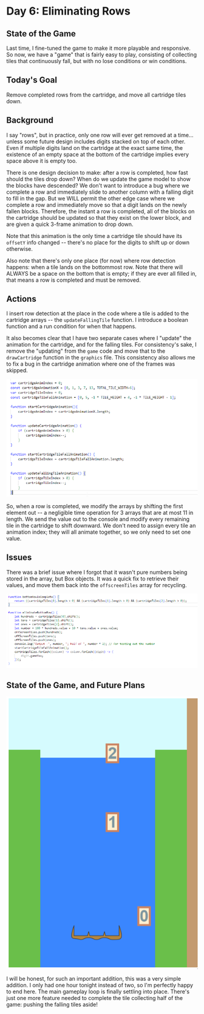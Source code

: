 # Day 6: Eliminating Rows

## State of the Game

Last time, I fine-tuned the game to make it more playable and responsive. So now, we have a "game" that is fairly easy to play, consisting of collecting tiles that continuously fall, but with no lose conditions or win conditions.

## Today's Goal

Remove completed rows from the cartridge, and move all cartridge tiles down.

## Background

I say "rows", but in practice, only one row will ever get removed at a time... unless some future design includes digits stacked on top of each other. Even if multiple digits land on the cartridge at the exact same time, the existence of an empty space at the bottom of the cartridge implies every space above it is empty too.

There is one design decision to make: after a row is completed, how fast should the tiles drop down? When do we update the game model to show the blocks have descended? We don't want to introduce a bug where we complete a row and immediately slide to another column with a falling digit to fill in the gap. But we WILL permit the other edge case where we complete a row and immediately move so that a digit lands on the newly fallen blocks. Therefore, the instant a row is completed, all of the blocks on the cartridge should be updated so that they exist on the lower block, and are given a quick 3-frame animation to drop down. 

Note that this animation is the only time a cartridge tile should have its ``offsetY`` info changed -- there's no place for the digits to shift up or down otherwise.

Also note that there's only one place (for now) where row detection happens: when a tile lands on the bottommost row. Note that there will ALWAYS be a space on the bottom that is empty; if they are ever all filled in, that means a row is completed and must be removed.

## Actions

I insert row detection at the place in the code where a tile is added to the cartridge arrays -- the ``updateFallingTile`` function. I introduce a boolean function and a run condition for when that happens.

It also becomes clear that I have two separate cases where I "update" the animation for the cartridge, and for the falling tiles. For consistency's sake, I remove the "updating" from the ``game`` code and move that to the ``drawCartridge`` function in the ``graphics`` file. This consistency also allows me to fix a bug in the cartridge animation where one of the frames was skipped.

![Code consistency to the rescue!](./img/6_tile_animation.png)

So, when a row is completed, we modify the arrays by shifting the first element out -- a negligible time operation for 3 arrays that are at most 11 in length. We send the value out to the console and modify every remaining tile in the cartridge to shift downward. We don't need to assign every tile an animation index; they will all animate together, so we only need to set one value.

## Issues

There was a brief issue where I forgot that it wasn't pure numbers being stored in the array, but Box objects. It was a quick fix to retrieve their values, and move them back into the ``offscreenTiles`` array for recycling.

![The eliminateRow code.](./img/6_eliminate_row.png)

## State of the Game, and Future Plans

![The current state of the game.](./img/6_game.gif)

I will be honest, for such an important addition, this was a very simple addition. I only had one hour tonight instead of two, so I'm perfectly happy to end here. The main gameplay loop is finally settling into place. There's just one more feature needed to complete the tile collecting half of the game: pushing the falling tiles aside!